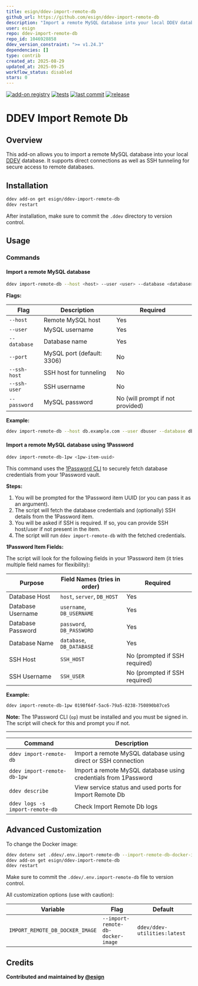 ```yaml
---
title: esign/ddev-import-remote-db
github_url: https://github.com/esign/ddev-import-remote-db
description: "Import a remote MySQL database into your local DDEV database."
user: esign
repo: ddev-import-remote-db
repo_id: 1046928858
ddev_version_constraint: ">= v1.24.3"
dependencies: []
type: contrib
created_at: 2025-08-29
updated_at: 2025-09-25
workflow_status: disabled
stars: 0
---
```


[![add-on registry](https://img.shields.io/badge/DDEV-Add--on_Registry-blue)](https://addons.ddev.com)
[![tests](https://github.com/esign/ddev-import-remote-db/actions/workflows/tests.yml/badge.svg?branch=main)](https://github.com/esign/ddev-import-remote-db/actions/workflows/tests.yml?query=branch%3Amain)
[![last commit](https://img.shields.io/github/last-commit/esign/ddev-import-remote-db)](https://github.com/esign/ddev-import-remote-db/commits)
[![release](https://img.shields.io/github/v/release/esign/ddev-import-remote-db)](https://github.com/esign/ddev-import-remote-db/releases/latest)

# DDEV Import Remote Db

## Overview

This add-on allows you to import a remote MySQL database into your local [DDEV](https://ddev.com/) database.
It supports direct connections as well as SSH tunneling for secure access to remote databases.

## Installation

```bash
ddev add-on get esign/ddev-import-remote-db
ddev restart
```

After installation, make sure to commit the `.ddev` directory to version control.

## Usage


### Commands

#### Import a remote MySQL database

```bash
ddev import-remote-db --host <host> --user <user> --database <database> [--port <port>] [--ssh-host <ssh_host>] [--ssh-user <ssh_user>] [--password <password>]
```

**Flags:**

| Flag | Description | Required |
|------|-------------|----------|
| `--host` | Remote MySQL host | Yes |
| `--user` | MySQL username | Yes |
| `--database` | Database name | Yes |
| `--port` | MySQL port (default: 3306) | No |
| `--ssh-host` | SSH host for tunneling | No |
| `--ssh-user` | SSH username | No |
| `--password` | MySQL password | No (will prompt if not provided) |

**Example:**

```bash
ddev import-remote-db --host db.example.com --user dbuser --database dbname --port 3307 --ssh-host ssh.example.com --ssh-user remoteuser --password mypass
```

#### Import a remote MySQL database using 1Password

```bash
ddev import-remote-db-1pw <1pw-item-uuid>
```

This command uses the [1Password CLI](https://developer.1password.com/docs/cli/get-started/) to securely fetch database credentials from your 1Password vault.

**Steps:**
1. You will be prompted for the 1Password item UUID (or you can pass it as an argument).
2. The script will fetch the database credentials and (optionally) SSH details from the 1Password item.
3. You will be asked if SSH is required. If so, you can provide SSH host/user if not present in the item.
4. The script will run `ddev import-remote-db` with the fetched credentials.

**1Password Item Fields:**

The script will look for the following fields in your 1Password item (it tries multiple field names for flexibility):

| Purpose | Field Names (tries in order) | Required |
|---------|------------------------------|----------|
| Database Host | `host`, `server`, `DB_HOST` | Yes |
| Database Username | `username`, `DB_USERNAME` | Yes |
| Database Password | `password`, `DB_PASSWORD` | Yes |
| Database Name | `database`, `DB_DATABASE` | Yes |
| SSH Host | `SSH_HOST` | No (prompted if SSH required) |
| SSH Username | `SSH_USER` | No (prompted if SSH required) |

**Example:**

```bash
ddev import-remote-db-1pw 0198f64f-5ac6-79a5-8238-750890b87ce5
```

**Note:** The 1Password CLI (`op`) must be installed and you must be signed in. The script will check for this and prompt you if not.

---

| Command | Description |
| ------- | ----------- |
| `ddev import-remote-db` | Import a remote MySQL database using direct or SSH connection |
| `ddev import-remote-db-1pw` | Import a remote MySQL database using credentials from 1Password |
| `ddev describe` | View service status and used ports for Import Remote Db |
| `ddev logs -s import-remote-db` | Check Import Remote Db logs |

## Advanced Customization

To change the Docker image:

```bash
ddev dotenv set .ddev/.env.import-remote-db --import-remote-db-docker-image="ddev/ddev-utilities:latest"
ddev add-on get esign/ddev-import-remote-db
ddev restart
```

Make sure to commit the `.ddev/.env.import-remote-db` file to version control.

All customization options (use with caution):

| Variable | Flag | Default |
| -------- | ---- | ------- |
| `IMPORT_REMOTE_DB_DOCKER_IMAGE` | `--import-remote-db-docker-image` | `ddev/ddev-utilities:latest` |

## Credits

**Contributed and maintained by [@esign](https://github.com/esign)**
